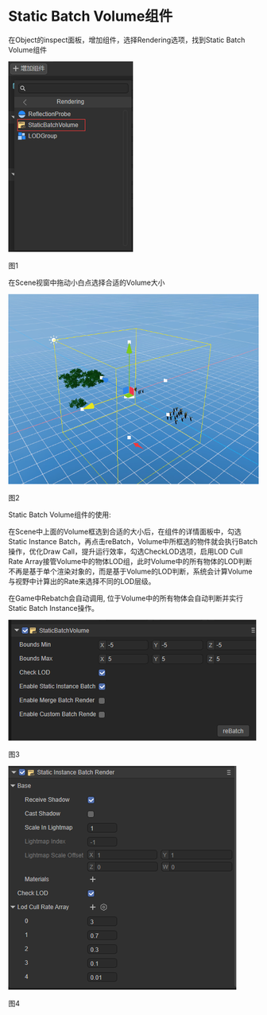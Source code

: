 # Static Batch Volume组件

在Object的inspect面板，增加组件，选择Rendering选项，找到Static Batch Volume组件

 ![image-20221226103902624](img/image-20221226103902624.png)

图1

在Scene视窗中拖动小白点选择合适的Volume大小

 ![image-20221226104054399](img/image-20221226104054399.png)

图2

Static Batch Volume组件的使用: 

在Scene中上面的Volume框选到合适的大小后，在组件的详情面板中，勾选Static Instance Batch，再点击reBatch，Volume中所框选的物件就会执行Batch操作，优化Draw Call，提升运行效率，勾选CheckLOD选项，启用LOD Cull Rate Array接管Volume中的物体LOD组，此时Volume中的所有物体的LOD判断不再是基于单个渲染对象的，而是基于Volume的LOD判断，系统会计算Volume与视野中计算出的Rate来选择不同的LOD层级。

在Game中Rebatch会自动调用, 位于Volume中的所有物体会自动判断并实行Static Batch Instance操作。

 ![image-20221226104233853](img/image-20221226104233853.png)

图3

 ![image-20230117103612204](img/image-20230117103612204.png)

图4

